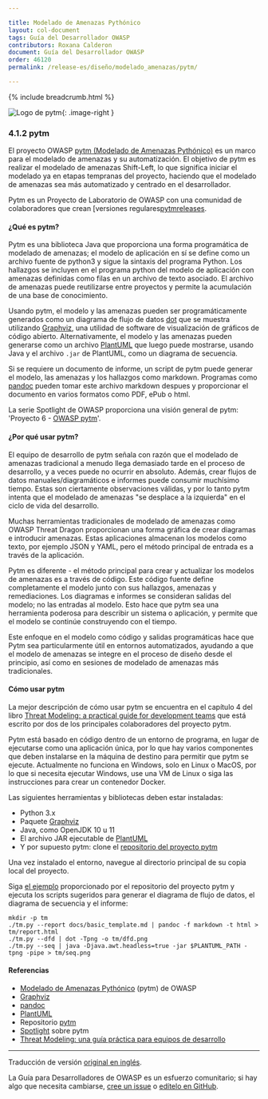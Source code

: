 ```yaml
---

title: Modelado de Amenazas Pythónico
layout: col-document
tags: Guía del Desarrollador OWASP
contributors: Roxana Calderon
document: Guía del Desarrollador OWASP
order: 46120
permalink: /release-es/diseño/modelado_amenazas/pytm/

---
```


{% include breadcrumb.html %}

<style type="text/css">
.image-right {
  height: 180px;
  display: block;
  margin-left: auto;
  margin-right: auto;
  float: right;
}
</style>

![Logo de pytm](../../../../assets/images/logos/pytm.png "OWASP pytm"){: .image-right }

### 4.1.2 pytm

El proyecto OWASP [pytm (Modelado de Amenazas Pythónico)][pytmproject] es un marco
para el modelado de amenazas y su automatización.
El objetivo de pytm es realizar el modelado de amenazas Shift-Left, lo que significa iniciar
el modelado ya en etapas tempranas del proyecto, haciendo que el modelado de amenazas sea más automatizado
y centrado en el desarrollador.

Pytm es un Proyecto de Laboratorio de OWASP con una comunidad de colaboradores
que crean [versiones regulares[pytmreleases].

#### ¿Qué es pytm?

Pytm es una biblioteca Java que proporciona una forma programática de modelado de amenazas;
el modelo de aplicación en sí se define como un archivo fuente de python3 y sigue la sintaxis del programa Python.
Los hallazgos se incluyen en el programa python del modelo de aplicación con amenazas definidas
como filas en un archivo de texto asociado.
El archivo de amenazas puede reutilizarse entre proyectos y permite la acumulación de una base de conocimiento.

Usando pytm, el modelo y las amenazas pueden ser programáticamente generados
como un diagrama de flujo de datos [dot][graphvizdot]
que se muestra utilizando [Graphviz][graphviz], una utilidad de software de visualización de gráficos de código abierto.
Alternativamente, el modelo y las amenazas pueden generarse como un archivo [PlantUML][plantuml] que luego puede mostrarse,
usando Java y el archivo `.jar` de PlantUML, como un diagrama de secuencia.

Si se requiere un documento de informe, un script de pytm puede generar el modelo,
las amenazas y los hallazgos como markdown.
Programas como [pandoc][pandoc] pueden tomar este archivo markdown despues
y proporcionar el documento en varios formatos como PDF, ePub o html.

La serie Spotlight de OWASP proporciona una visión general de pytm: 'Proyecto 6 - [OWASP pytm][spotlight06]'.

#### ¿Por qué usar pytm?

El equipo de desarrollo de pytm señala con razón que el modelado de amenazas tradicional a menudo llega demasiado tarde
en el proceso de desarrollo, y a veces puede no ocurrir en absoluto.
Además, crear flujos de datos manuales/diagramáticos e informes puede consumir muchísimo tiempo.
Estas son ciertamente observaciones válidas,
y por lo tanto pytm intenta que el modelado de amenazas "se desplace a la izquierda" en el ciclo de vida del desarrollo.

Muchas herramientas tradicionales de modelado de amenazas como OWASP Threat Dragon proporcionan
una forma gráfica de crear diagramas e introducir amenazas.
Estas aplicaciones almacenan los modelos como texto, por ejemplo JSON y YAML,
pero el método principal de entrada es a través de la aplicación.

Pytm es diferente - el método principal para crear y actualizar los modelos de amenazas es a través de código.
Este código fuente define completamente el modelo junto con sus hallazgos, amenazas y remediaciones.
Los diagramas e informes se consideran salidas del modelo; no las entradas al modelo.
Esto hace que pytm sea una herramienta poderosa para describir un sistema o aplicación,
y permite que el modelo se continúe construyendo con el tiempo.

Este enfoque en el modelo como código y salidas programáticas hace que Pytm
sea particularmente útil en entornos automatizados,
ayudando a que el modelo de amenazas se integre en el proceso de diseño desde el principio,
así como en sesiones de modelado de amenazas más tradicionales.

#### Cómo usar pytm

La mejor descripción de cómo usar pytm se encuentra en el capítulo 4 del libro
[Threat Modeling: a practical guide for development teams][TMchap4]
que está escrito por dos de los principales colaboradores del proyecto pytm.

Pytm está basado en código dentro de un entorno de programa, en lugar de ejecutarse como una aplicación única,
por lo que hay varios componentes que deben instalarse en la máquina de destino para permitir que pytm se ejecute.
Actualmente no funciona en Windows, solo en Linux o MacOS, por lo que si necesita ejecutar Windows, use una VM de Linux
o siga las instrucciones para crear un contenedor Docker.

Las siguientes herramientas y bibliotecas deben estar instaladas:

* Python 3.x
* Paquete [Graphviz][graphvizdot]
* Java, como OpenJDK 10 u 11
* El archivo JAR ejecutable de [PlantUML][plantumljar]
* Y por supuesto pytm: clone el [repositorio del proyecto pytm][pytmrepo]

Una vez instalado el entorno, navegue al directorio principal de su copia local del proyecto.

Siga [el ejemplo][pytmexample] proporcionado por el repositorio del proyecto pytm y ejecuta los scripts sugeridos
para generar el diagrama de flujo de datos, el diagrama de secuencia y el informe:

```text
mkdir -p tm
./tm.py --report docs/basic_template.md | pandoc -f markdown -t html > tm/report.html
./tm.py --dfd | dot -Tpng -o tm/dfd.png
./tm.py --seq | java -Djava.awt.headless=true -jar $PLANTUML_PATH -tpng -pipe > tm/seq.png
```

#### Referencias

* [Modelado de Amenazas Pythónico][pytmproject]  (pytm) de OWASP
* [Graphviz][graphviz]
* [pandoc][pandoc]
* [PlantUML][plantuml]
* Repositorio [pytm][pytmrepo]
* [Spotlight][spotlight06] sobre pytm
* [Threat Modeling: una guía práctica para equipos de desarrollo][TMchap4]

----
Traducción de versión [original en inglés][release060102].

La Guía para Desarrolladores de OWASP es un esfuerzo comunitario; si hay algo que necesita cambiarse,
[cree un issue][issue060102] o [edítelo en GitHub][edit060102].

[release060102]: https://github.com/OWASP/www-project-developer-guide/blob/main/release/06-design/01-threat-modeling/02-pytm.md
[graphviz]: https://graphviz.org/
[graphvizdot]: https://graphviz.org/download/
[issue060102]: https://github.com/OWASP/www-project-developer-guide/issues/new?labels=enhancement&template=request.md&title=Update:%2006-design/01-threat-modeling/02-pytm
[pandoc]: https://pandoc.org/installing.html
[plantuml]: https://plantuml.com/
[plantumljar]: https://plantuml.com/download
[edit060102]: https://github.com/OWASP/www-project-developer-guide/blob/main/draft/06-design/01-threat-modeling/02-pytm.md
[pytmrepo]: https://github.com/OWASP/pytm/
[pytmproject]: https://owasp.org/www-project-pytm/
[pytmexample]:https://github.com/OWASP/pytm/blob/master/tm.py
[pytmreleases]:https://github.com/OWASP/pytm/releases
[spotlight06]: https://youtu.be/oTqkPaEbTnE
[TMchap4]: https://www.oreilly.com/library/view/threat-modeling/9781492056546/ch04.html
